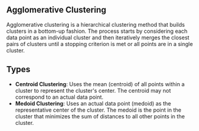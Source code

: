 ## Agglomerative Clustering

Agglomerative clustering is a hierarchical clustering method that builds clusters in a bottom-up fashion. The process starts by considering each data point as an individual cluster and then iteratively merges the closest pairs of clusters until a stopping criterion is met or all points are in a single cluster.

## Types

- **Centroid Clustering**: Uses the mean (centroid) of all points within a cluster to represent the cluster's center. The centroid may not correspond to an actual data point.
- **Medoid Clustering**: Uses an actual data point (medoid) as the representative center of the cluster. The medoid is the point in the cluster that minimizes the sum of distances to all other points in the cluster.
